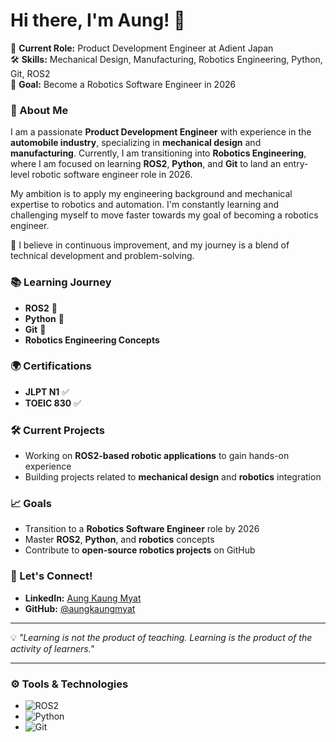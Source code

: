 # Hi there, I'm Aung! 👋

🚗 **Current Role:** Product Development Engineer at Adient Japan  
🛠 **Skills:** Mechanical Design, Manufacturing, Robotics Engineering, Python, Git, ROS2  
🎯 **Goal:** Become a Robotics Software Engineer in 2026

### 🚀 About Me
I am a passionate **Product Development Engineer** with experience in the **automobile industry**, specializing in **mechanical design** and **manufacturing**. Currently, I am transitioning into **Robotics Engineering**, where I am focused on learning **ROS2**, **Python**, and **Git** to land an entry-level robotic software engineer role in 2026.

My ambition is to apply my engineering background and mechanical expertise to robotics and automation. I'm constantly learning and challenging myself to move faster towards my goal of becoming a robotics engineer. 

🔧 I believe in continuous improvement, and my journey is a blend of technical development and problem-solving. 

### 📚 Learning Journey
- **ROS2** 🦾
- **Python** 🐍
- **Git** 🐙
- **Robotics Engineering Concepts**

### 🌍 Certifications
- **JLPT N1** ✅
- **TOEIC 830** ✅

### 🛠 Current Projects
- Working on **ROS2-based robotic applications** to gain hands-on experience
- Building projects related to **mechanical design** and **robotics** integration

### 📈 Goals
- Transition to a **Robotics Software Engineer** role by 2026
- Master **ROS2**, **Python**, and **robotics** concepts
- Contribute to **open-source robotics projects** on GitHub

### 🤝 Let's Connect!
- **LinkedIn:** [Aung Kaung Myat](https://www.linkedin.com/in/aung-kaung-myat-30943a215/)
- **GitHub:** [@aungkaungmyat](https://github.com/AungKaung1928)

---

💡 _"Learning is not the product of teaching. Learning is the product of the activity of learners."_

---

### ⚙️ Tools & Technologies
- ![ROS2](https://img.shields.io/badge/ROS2-000000?style=flat&logo=ros&logoColor=white)  
- ![Python](https://img.shields.io/badge/Python-000000?style=flat&logo=python&logoColor=white)  
- ![Git](https://img.shields.io/badge/Git-000000?style=flat&logo=git&logoColor=white)
